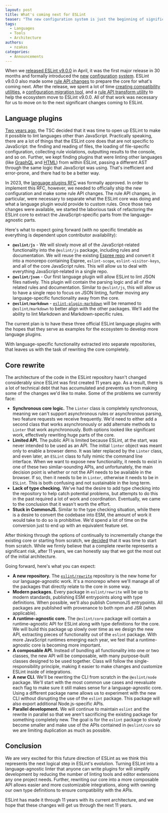 ```yaml
---
layout: post
title: What's coming next for ESLint
teaser: "The new configuration system is just the beginning of significant changes coming to ESLint."
tags:
  - Languages
  - Tools
  - Architecture
authors:
  - nzakas
categories:
  - Announcements
---
```


When we [released ESLint v9.0.0](https://eslint.org/blog/2024/04/eslint-v9.0.0-released/) in April, it was the first major release in 30 months and formally introduced the [new](https://eslint.org/blog/2022/08/new-config-system-part-1/) [configuration](https://eslint.org/blog/2022/08/new-config-system-part-2/) [system](https://eslint.org/blog/2022/08/new-config-system-part-3/). ESLint v9.0.0 also made some [rule API changes](https://eslint.org/blog/2023/09/preparing-custom-rules-eslint-v9/) to prepare the core for what's coming next. After the release, we spent a lot of time [creating compatibility utilities](https://eslint.org/blog/2024/05/eslint-compatibility-utilities/), a [configuration migration tool](https://eslint.org/blog/2024/05/eslint-configuration-migrator/), and a [rule API transform utility](https://github.com/eslint/eslint-transforms) to help the ecosystem move to ESLint v9.0.0. All of that work was necessary for us to move on to the next significant changes coming to ESLint.

## Language plugins

[Two years ago](https://github.com/eslint/eslint/issues/15562), the TSC decided that it was time to open up ESLint to make it possible to lint languages other than JavaScript. Practically speaking, there are a lot of things that the ESLint core does that are not specific to JavaScript: the finding and reading of files, the loading of file-specific configuration, collecting rule violations, outputting results to the console, and so on. Further, we kept finding plugins that were linting other languages (like [GraphQL](https://the-guild.dev/graphql/eslint/docs) and [HTML](https://html-eslint.org/)) from within ESLint, passing a different AST through the same logic that JavaScript was using. That's inefficient and error-prone, and there had to be a better way.

In 2023, the [language plugins RFC](https://github.com/eslint/rfcs/blob/main/designs/2022-languages/README.md) was formally approved. In order to implement this RFC, however, we needed to officially ship the new configuration and make some rule API changes. The rule API changes, in particular, were necessary to separate what the ESLint core was doing and what a language plugin would provide to custom rules. Once those two changes were available, we started the laborious task of refactoring the ESLint core to extract the JavaScript-specific parts from the language-agnostic parts.

Here's what to expect going forward (with no specific timetable as everything is dependent upon contributor availability):

* **`@eslint/js`** - We will slowly move all of the JavaScript-related functionality into the `@eslint/js` package, including rules and documentation. We will reuse the existing [Espree repo](https://github.com/eslint/espree/issues/609) and convert it into a monorepo containing Espree, `eslint-scope`, `eslint-visitor-keys`, and all of the core JavaScript rules. This will allow us to deal with everything JavaScript-related in a single repo.
* **`@eslint/json`** - Our first language plugin will allow ESLint to lint JSON files natively. This plugin will contain the parsing logic and all of the related rules and documentation. Similar to `@eslint/js`, this will allow us to have a single repo to focus on JSON linting, further moving any language-specific functionality away from the core.
* **`@eslint/markdown`** - [`eslint-plugin-markdown`](https://github.com/eslint/eslint-plugin-markdown) will be renamed to `@eslint/markdown` to better align with the other packages. We'll add the ability to lint Markdown and Markdown-specific rules.

The current plan is to have these three official ESLint language plugins with the hopes that they serve as examples for the ecosystem to develop more language plugins.

With language-specific functionality extracted into separate repositories, that leaves us with the task of rewriting the core completely.

## Core rewrite

The architecture of the code in the ESLint repository hasn't changed considerably since ESLint was first created 11 years ago. As a result, there is a lot of technical debt that has accumulated and prevents us from making some of the changes we'd like to make. Some of the problems we currently face:

* **Synchronous core logic.** The `Linter` class is completely synchronous, meaning we can't support asynchronous rules or asynchronous parsing, two feature requests we receive frequently. We'd need to either add a second class that works asynchronously or add alternate methods to `Linter` that work asynchronously. Both options looked like significant work, effectively rewriting huge parts of the core.
* **Limited API.** The public API is limited because ESLint, at the start, was never intended to be used as an API. The initial `linter` object was meant only to enable a browser demo. It was later replaced by the `Linter` class, and even later, an `ESLint` class to fully mimic the command line interface. When we want to expose new functionality, it needs to exist in one of these two similar-sounding APIs, and unfortunately, the main decision point is whether or not the API needs to be available in the browser. If so, then it needs to be in `Linter`, otherwise it needs to be in `ESLint`. This is both confusing and not sustainable in the long term.
* **Lack of type checking.** We've had the desire to add type checking into the repository to help catch potential problems, but attempts to do this in the past required a lot of work and coordination. Eventually, we came to the conclusion that it wasn't worth the effort.
* **Stuck in CommonJS.** Similar to the type checking situation, while there is a desire to convert the codebase into ESM, the amount of work it would take to do so is prohibitive. We'd spend a lot of time on the conversion just to end up with an equivalent feature set.

After thinking through the options of continually to incrementally change the existing core or starting from scratch, we [decided](https://github.com/eslint/rewrite/blob/main/decisions/001-rewrite-core.md) that it was time to start from scratch. While we firmly believe that a complete rewrite represents a significant risk, after 11 years, we can honestly say that we got the most out of the initial architecture.

Going forward, here's what you can expect:

* **A new repository.** The [`eslint/rewrite`](https://github.com/eslint/rewrite) repository is the new home for our language-agnostic work. It's a monorepo where we'll manage all of the packages that directly relate to the core in some way.
* **Modern packages.** Every package in `eslint/rewrite` will be up to modern standards, publishing ESM entrypoints along with type definitions. When possible, we'll also publish CommonJS entrypoints. All packages are published with provenance to both npm and JSR (when applicable).
* **A runtime-agnostic core.** The `@eslint/core` package will contain a runtime-agnostic API for ESLint along with type definitions for the core. We will build this package up slowly over time as we design the new API, extracting pieces of functionality out of the `eslint` package. With more JavaScript runtimes emerging each year, we feel that a runtime-agnostic core is becoming more important.
* **A composable API.** Instead of bundling all functionality into one or two classes, the new API will be composable, with many purpose-built classes designed to be used together. Class will follow the single-responsibility principle, making it easier to make changes and customize ESLint inside of integrations.
* **A new CLI.** We'll be rewriting the CLI from scratch in the `@eslint/node` package. We'll start with the most common use cases and reevaluate each flag to make sure it still makes sense for a language-agnostic core. Using a different package name allows us to experiment with the new CLI without disrupting the use of the `eslint` package. This package will also export additional Node.js-specific APIs.
* **Parallel development.** We will continue to maintain `eslint` and the rewrite in parallel so that we aren't sacrificing the existing package for something completely new. The goal is for the `eslint` package to slowly become smaller and make use of the APIs contained in `@eslint/core` so we are limiting duplication as much as possible.

## Conclusion

We are very excited for this future direction of ESLint as we think this represents the next logical step in ESLint's evolution. Turning ESLint into a language-agnostic linter that anyone can write plugins for will simplify development by reducing the number of linting tools and editor extensions any one project needs. Further, rewriting our core into a more composable API allows easier and more customizable integrations, along with owning our own type definitions to ensure compatibility with the APIs.

ESLint has made it through 11 years with its current architecture, and we hope that these changes will get us through the next 11 years.
